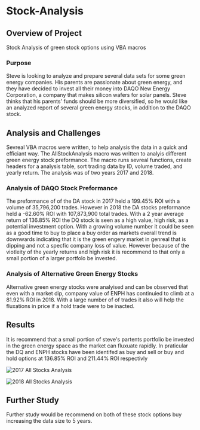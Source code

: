 # Stock-Analysis

## Overview of Project
Stock Analysis of green stock options using VBA macros

### Purpose
Steve is looking to analyze and prepare several data sets for some green energy companies. His parents are passionate about green energy, and they have decided to invest all their money into DAQO New Energy Corporation, a company that makes silicon wafers for solar panels. Steve thinks that his parents' funds should be more diversified, so he would like an analyzed report of several green energy stocks, in addition to the DAQO stock.

## Analysis and Challenges 
Sevreal VBA macros were written, to help analysis the data in a quick and efficiant way. The AllStockAnalysis macro was written to analyis different green energy stock preformance. The macro runs sevreal functions, create headers for a analysis table, sort trading data by ID, volume traded, and yearly return. The analysis was of two years 2017 and 2018.

### Analysis of DAQO Stock Preformance 
The preformance of of the DA stock in 2017 held a 199.45% ROI with a volume of 35,796,200 trades. However in 2018 the DA stocks preformance held a -62.60% ROI with 107,873,900 total trades. With a 2 year average return of 136.85% ROI the DQ stock is seen as a high value, high risk, as a potential investment option. With a growing volume number it could be seen as a good time to buy to place a buy order as markets overall trend is downwards indicating that it is the green engery market in genreal that is dipping and not a specfic company loss of value. However because of the viotleity of the yearly returns and high risk it is recommend to that only a small portion of a larger portfolo be invested.

### Analysis of Alternative Green Energy Stocks
Alternative green energy stocks were analyised and can be observed that even with a market dip, company value of ENPH has continuied to climb at a 81.92% ROI in 2018. With a large number of of trades it also will help the fluxations in price if a hold trade were to be inacted.

## Results
It is recommend that a small portion of steve's partents portfolio be invested in the green energy space as the market can fluxuate rapidly. In praticular the DQ and ENPH stocks have been identifed as buy and sell or buy and hold options at 136.85% ROI and 211.44% ROI respectivly

![2017 All Stocks Analysis](https://user-images.githubusercontent.com/111381326/189031001-d521df22-12cb-4f35-8b3b-852f0ef524aa.PNG)

![2018 All Stocks Analysis](https://user-images.githubusercontent.com/111381326/189031042-c07ec3d2-bf29-4309-997d-00480cdc4084.PNG)


## Further Study
Further study would be recommend on both of these stock options buy increasing the data size to 5 years.

